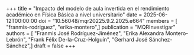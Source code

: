 +++
title = "Impacto del modelo de aula invertida en el rendimiento académico en Física Básica a nivel universitario"
date = 2025-06-12T00:00:00
doi = "10.56048/mqr20225.9.2.2025.e664"
members = [ "franmis-rodriguez", "erika-montero",]
publication = "MQRInvestigar"
authors = [ "Franmis José Rodríguez-Jiménez", "Erika Alexandra Montero-Lebrón", "Frank Félix De-la-Cruz-Holguín", "Gerhard José Sánchez-Sánchez",]
draft = false
+++


